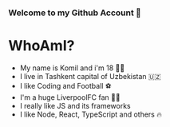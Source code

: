 ### Welcome to my Github Account 👋

# WhoAmI?

- My name is Komil and i'm 18 🧒🏻
- I live in Tashkent capital of Uzbekistan 🇺🇿
- I like Coding and Football ⚽
- I'm a huge LiverpoolFC fan 🔴🔴
- I really like JS and its frameworks 
- I like Node, React, TypeScript and others 🔥
